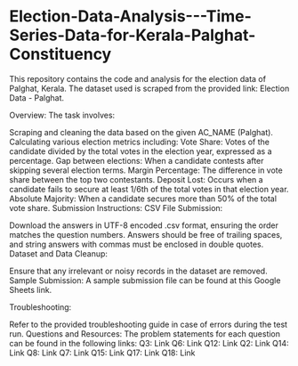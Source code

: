 # Election-Data-Analysis---Time-Series-Data-for-Kerala-Palghat-Constituency
This repository contains the code and analysis for the election data of Palghat, Kerala. The dataset used is scraped from the provided link: Election Data - Palghat.

Overview:
The task involves:

Scraping and cleaning the data based on the given AC_NAME (Palghat).
Calculating various election metrics including:
Vote Share: Votes of the candidate divided by the total votes in the election year, expressed as a percentage.
Gap between elections: When a candidate contests after skipping several election terms.
Margin Percentage: The difference in vote share between the top two contestants.
Deposit Lost: Occurs when a candidate fails to secure at least 1/6th of the total votes in that election year.
Absolute Majority: When a candidate secures more than 50% of the total vote share.
Submission Instructions:
CSV File Submission:

Download the answers in UTF-8 encoded .csv format, ensuring the order matches the question numbers.
Answers should be free of trailing spaces, and string answers with commas must be enclosed in double quotes.
Dataset and Data Cleanup:

Ensure that any irrelevant or noisy records in the dataset are removed.
Sample Submission: A sample submission file can be found at this Google Sheets link.

Troubleshooting:

Refer to the provided troubleshooting guide in case of errors during the test run.
Questions and Resources:
The problem statements for each question can be found in the following links:
Q3: Link
Q6: Link
Q12: Link
Q2: Link
Q14: Link
Q8: Link
Q7: Link
Q15: Link
Q17: Link
Q18: Link
